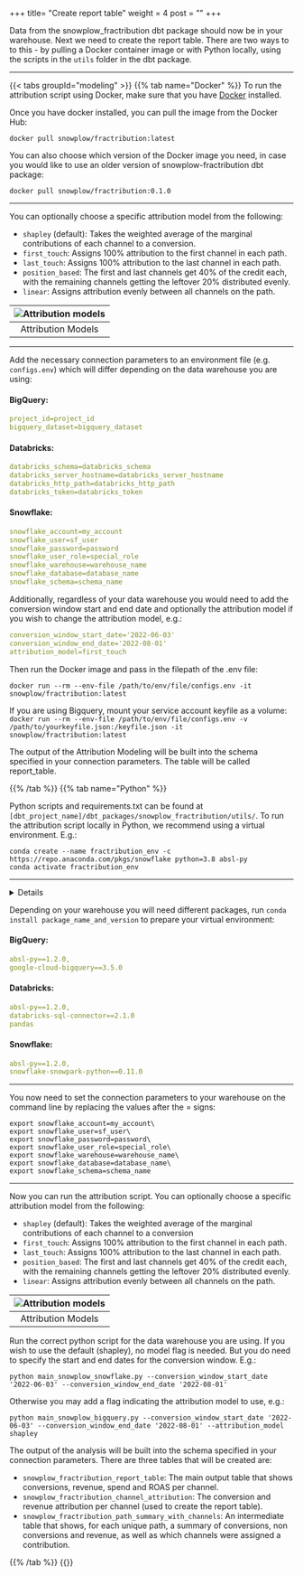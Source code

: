 +++
title= "Create report table"
weight = 4
post = ""
+++

Data from the snowplow_fractribution dbt package should now be in your warehouse. Next we need to create the report table. There are two ways to to this - by pulling a Docker container image or with Python locally, using the scripts in the `utils` folder in the dbt package.


***
{{< tabs groupId="modeling" >}}
{{% tab name="Docker" %}}
To run the attribution script using Docker, make sure that you have [Docker](https://www.docker.com/products/docker-desktop/) installed.

Once you have docker installed, you can pull the image from the Docker Hub:

```
docker pull snowplow/fractribution:latest
```

You can also choose which version of the Docker image you need, in case you would like to use an older version of snowplow-fractribution dbt package:
```
docker pull snowplow/fractribution:0.1.0
```
***
You can optionally choose a specific attribution model from the following:
- `shapley` (default): Takes the weighted average of the marginal contributions of each channel to a conversion.
- `first_touch`: Assigns 100% attribution to the first channel in each path.
- `last_touch`: Assigns 100% attribution to the last channel in each path.
- `position_based`: The first and last channels get 40% of the credit each, with the remaining
    channels getting the leftover 20% distributed evenly.
- `linear`: Assigns attribution evenly between all channels on the path.

| ![Attribution models](../images/attribution_models.png) |
|:--:|
| Attribution Models |

***
Add the necessary connection parameters to an environment file (e.g. `configs.env`) which will differ depending on the data warehouse you are using:
#### BigQuery:
```yml
project_id=project_id
bigquery_dataset=bigquery_dataset
```

#### Databricks:
```yml
databricks_schema=databricks_schema
databricks_server_hostname=databricks_server_hostname
databricks_http_path=databricks_http_path
databricks_token=databricks_token
```

#### Snowflake:
```yml
snowflake_account=my_account
snowflake_user=sf_user
snowflake_password=password
snowflake_user_role=special_role
snowflake_warehouse=warehouse_name
snowflake_database=database_name
snowflake_schema=schema_name
```


Additionally, regardless of your data warehouse you would need to add the conversion window start and end date and optionally the attribution model if you wish to change the attribution model, e.g.:

```yml
conversion_window_start_date='2022-06-03'
conversion_window_end_date='2022-08-01'
attribution_model=first_touch
```

Then run the Docker image and pass in the filepath of the .env file:

```
docker run --rm --env-file /path/to/env/file/configs.env -it snowplow/fractribution:latest
```
If you are using Bigquery, mount your service account keyfile as a volume: `docker run --rm --env-file /path/to/env/file/configs.env -v /path/to/yourkeyfile.json:/keyfile.json -it snowplow/fractribution:latest​​`

The output of the Attribution Modeling will be built into the schema specified in your connection parameters. The table will be called report_table.

{{% /tab %}}
{{% tab name="Python" %}}


Python scripts and requirements.txt can be found at `[dbt_project_name]/dbt_packages/snowplow_fractribution/utils/`. To run the attribution script locally in Python, we recommend using a virtual environment. E.g.:

```
conda create --name fractribution_env -c https://repo.anaconda.com/pkgs/snowflake python=3.8 absl-py
conda activate fractribution_env
```
***

<details>
**M1 Instructions (for Snowflake only)**

There is an issue with running Snowpark on M1 chips. A workaround recommended by Snowflake is to set up a virtual environment that uses x86 Python:

```
CONDA_SUBDIR=osx-64 conda create -n fractribution_env python=3.8 absl-py -c https://repo.anaconda.com/pkgs/snowflake
conda activate fractribution_env
conda config --env --set subdir osx-64
```

</details>

Depending on your warehouse you will need different packages, run `conda install package_name_and_version` to prepare your virtual environment:

#### BigQuery:
```yml
absl-py==1.2.0,
google-cloud-bigquery==3.5.0
```
#### Databricks:
```yml
absl-py==1.2.0,
databricks-sql-connector==2.1.0
pandas
```
#### Snowflake:
```yml
absl-py==1.2.0,
snowflake-snowpark-python==0.11.0
```

***

You now need to set the connection parameters to your warehouse on the command line by replacing the values after the = signs:

```
export snowflake_account=my_account\
export snowflake_user=sf_user\
export snowflake_password=password\
export snowflake_user_role=special_role\
export snowflake_warehouse=warehouse_name\
export snowflake_database=database_name\
export snowflake_schema=schema_name
```
***
Now you can run the attribution script. You can optionally choose a specific attribution model from the following:
- `shapley` (default): Takes the weighted average of the marginal contributions of each channel to a conversion
- `first_touch`: Assigns 100% attribution to the first channel in each path.
- `last_touch`: Assigns 100% attribution to the last channel in each path.
- `position_based`: The first and last channels get 40% of the credit each, with the remaining
    channels getting the leftover 20% distributed evenly.
- `linear`: Assigns attribution evenly between all channels on the path.

| ![Attribution models](../images/attribution_models.png) |
|:--:|
| Attribution Models |

Run the correct python script for the data warehouse you are using. If you wish to use the default (shapley), no model flag is needed. But you do need to specify the start and end dates for the conversion window. E.g.:

```
python main_snowplow_snowflake.py --conversion_window_start_date '2022-06-03' --conversion_window_end_date '2022-08-01'
```

Otherwise you may add a flag indicating the attribution model to use, e.g.:

```
python main_snowplow_bigquery.py --conversion_window_start_date '2022-06-03' --conversion_window_end_date '2022-08-01' --attribution_model shapley
```
The output of the analysis will be built into the schema specified in your connection parameters. There are three tables that will be created are:
- `snowplow_fractribution_report_table`: The main output table that shows conversions, revenue, spend and ROAS per channel.
- `snowplow_fractribution_channel_attribution`: The conversion and revenue attribution per channel (used to create the report table).
- `snowplow_fractribution_path_summary_with_channels`: An intermediate table that shows, for each unique path, a summary of conversions, non conversions and revenue, as well as which channels were assigned a contribution.

{{% /tab %}}
{{</tabs >}}
